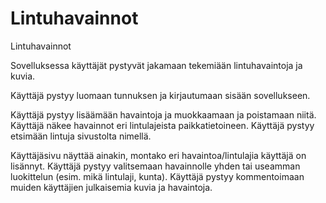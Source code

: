 # Lintuhavainnot


Lintuhavainnot

Sovelluksessa käyttäjät pystyvät jakamaan tekemiään lintuhavaintoja ja kuvia. 

Käyttäjä pystyy luomaan tunnuksen ja kirjautumaan sisään sovellukseen.

Käyttäjä pystyy lisäämään havaintoja ja muokkaamaan ja poistamaan niitä.
Käyttäjä näkee havainnot eri lintulajeista paikkatietoineen.
Käyttäjä pystyy etsimään lintuja sivustolta nimellä.

Käyttäjäsivu näyttää ainakin, montako eri havaintoa/lintulajia käyttäjä on lisännyt.
Käyttäjä pystyy valitsemaan havainnolle yhden tai useamman luokittelun (esim. mikä lintulaji, kunta).
Käyttäjä pystyy kommentoimaan muiden käyttäjien julkaisemia kuvia ja havaintoja.
